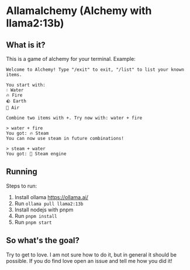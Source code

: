 # Allamalchemy (Alchemy with llama2:13b)

## What is it?

This is a game of alchemy for your terminal. Example:

```
Welcome to Alchemy! Type "/exit" to exit, "/list" to list your known items.

You start with:
💧 Water
🔥 Fire
🪨 Earth
💨 Air

Combine two items with +. Try now with: water + fire

> water + fire
You got: 🔥 Steam
You can now use steam in future combinations!

> steam + water
You got: 🚂 Steam engine
```

## Running

Steps to run:

1. Install ollama https://ollama.ai/
2. Run `ollama pull llama2:13b`
3. Install nodejs with pnpm
4. Run `pnpm install`
5. Run `pnpm start`

## So what's the goal?

Try to get to love. I am not sure how to do it, but in general it should be
possible. If you do find love open an issue and tell me how you did it!
